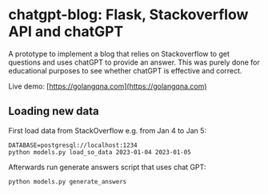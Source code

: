 # chatgpt-blog: Flask, Stackoverflow API and chatGPT
A prototype to implement a blog that relies on Stackoverflow to get questions
and uses chatGPT to provide an answer. This was purely done for educational purposes to
see whether chatGPT is effective and correct.

Live demo: [https://golangqna.com](https://golangqna.com)

## Loading new data
First load data from StackOverflow e.g. from Jan 4 to Jan 5:
```
DATABASE=postgresql://localhost:1234
python models.py load_so_data 2023-01-04 2023-01-05
```

Afterwards run generate answers script that uses chat GPT:
```
python models.py generate_answers
```
